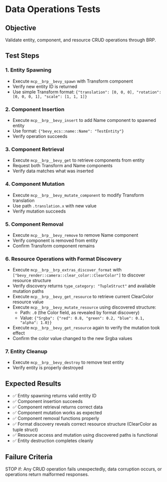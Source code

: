 # Data Operations Tests

## Objective
Validate entity, component, and resource CRUD operations through BRP.

## Test Steps

### 1. Entity Spawning
- Execute `mcp__brp__bevy_spawn` with Transform component
- Verify new entity ID is returned
- Use simple Transform format: `{"translation": [0, 0, 0], "rotation": [0, 0, 0, 1], "scale": [1, 1, 1]}`

### 2. Component Insertion
- Execute `mcp__brp__bevy_insert` to add Name component to spawned entity
- Use format: `{"bevy_ecs::name::Name": "TestEntity"}`
- Verify operation succeeds

### 3. Component Retrieval
- Execute `mcp__brp__bevy_get` to retrieve components from entity
- Request both Transform and Name components
- Verify data matches what was inserted

### 4. Component Mutation
- Execute `mcp__brp__bevy_mutate_component` to modify Transform translation
- Use path `.translation.x` with new value
- Verify mutation succeeds

### 5. Component Removal
- Execute `mcp__brp__bevy_remove` to remove Name component
- Verify component is removed from entity
- Confirm Transform component remains

### 6. Resource Operations with Format Discovery
- Execute `mcp__brp__brp_extras_discover_format` with `["bevy_render::camera::clear_color::ClearColor"]` to discover resource structure
- Verify discovery returns `type_category: "TupleStruct"` and available mutation paths
- Execute `mcp__brp__bevy_get_resource` to retrieve current ClearColor resource value
- Execute `mcp__brp__bevy_mutate_resource` using discovered structure:
  - Path: `.0` (the Color field, as revealed by format discovery)
  - Value: `{"Srgba": {"red": 0.8, "green": 0.2, "blue": 0.1, "alpha": 1.0}}`
- Execute `mcp__brp__bevy_get_resource` again to verify the mutation took effect
- Confirm the color value changed to the new Srgba values

### 7. Entity Cleanup
- Execute `mcp__brp__bevy_destroy` to remove test entity
- Verify entity is properly destroyed

## Expected Results
- ✅ Entity spawning returns valid entity ID
- ✅ Component insertion succeeds
- ✅ Component retrieval returns correct data
- ✅ Component mutation works as expected
- ✅ Component removal functions properly
- ✅ Format discovery reveals correct resource structure (ClearColor as tuple struct)
- ✅ Resource access and mutation using discovered paths is functional
- ✅ Entity destruction completes cleanly

## Failure Criteria
STOP if: Any CRUD operation fails unexpectedly, data corruption occurs, or operations return malformed responses.